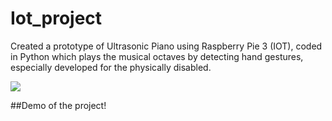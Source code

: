 # Iot_project
Created a prototype of Ultrasonic Piano using Raspberry Pie 3 (IOT), 
coded in Python which plays the musical octaves by detecting hand gestures, especially developed for the physically disabled.


[![](https://img.youtube.com/vi/JGtyuPudK5s/0.jpg)](https://youtu.be/JGtyuPudK5s)

##Demo of the project!
